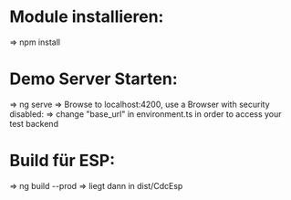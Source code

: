 # Module installieren:
=> npm install

# Demo Server Starten:
=> ng serve
=> Browse to localhost:4200, use a Browser with security disabled: 
=> change "base_url" in environment.ts in order to access your test backend

# Build für ESP:
=> ng build --prod
=> liegt dann in dist/CdcEsp